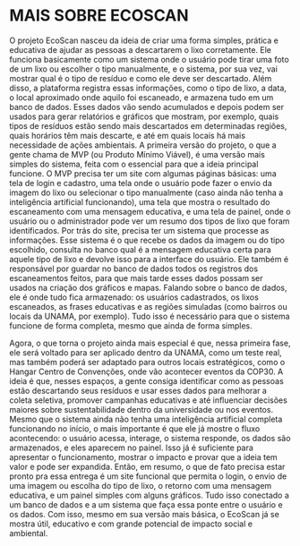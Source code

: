 # MAIS SOBRE ECOSCAN

O projeto EcoScan nasceu da ideia de criar uma forma simples, prática e
educativa de ajudar as pessoas a descartarem o lixo corretamente. Ele funciona
basicamente como um sistema onde o usuário pode tirar uma foto de um lixo ou
escolher o tipo manualmente, e o sistema, por sua vez, vai mostrar qual é o tipo de
resíduo e como ele deve ser descartado. Além disso, a plataforma registra essas
informações, como o tipo de lixo, a data, o local aproximado onde aquilo foi
escaneado, e armazena tudo em um banco de dados. Esses dados vão sendo
acumulados e depois podem ser usados para gerar relatórios e gráficos que mostram,
por exemplo, quais tipos de resíduos estão sendo mais descartados em determinadas
regiões, quais horários têm mais descarte, e até em quais locais há mais necessidade
de ações ambientais.
A primeira versão do projeto, o que a gente chama de MVP (ou Produto Mínimo
Viável), é uma versão mais simples do sistema, feita com o essencial para que a ideia
principal funcione. O MVP precisa ter um site com algumas páginas básicas: uma tela
de login e cadastro, uma tela onde o usuário pode fazer o envio da imagem do lixo ou
selecionar o tipo manualmente (caso ainda não tenha a inteligência artificial
funcionando), uma tela que mostra o resultado do escaneamento com uma mensagem
educativa, e uma tela de painel, onde o usuário ou o administrador pode ver um
resumo dos tipos de lixo que foram identificados.
Por trás do site, precisa ter um sistema que processe as informações. Esse
sistema é o que recebe os dados da imagem ou do tipo escolhido, consulta no banco
qual é a mensagem educativa certa para aquele tipo de lixo e devolve isso para a
interface do usuário. Ele também é responsável por guardar no banco de dados todos
os registros dos escaneamentos feitos, para que mais tarde esses dados possam ser
usados na criação dos gráficos e mapas.
Falando sobre o banco de dados, ele é onde tudo fica armazenado: os usuários
cadastrados, os lixos escaneados, as frases educativas e as regiões simuladas (como
bairros ou locais da UNAMA, por exemplo). Tudo isso é necessário para que o sistema
funcione de forma completa, mesmo que ainda de forma simples.

Agora, o que torna o projeto ainda mais especial é que, nessa primeira fase,
ele será voltado para ser aplicado dentro da UNAMA, como um teste real, mas
também poderá ser adaptado para outros locais estratégicos, como o Hangar Centro
de Convenções, onde vão acontecer eventos da COP30. A ideia é que, nesses
espaços, a gente consiga identificar como as pessoas estão descartando seus
resíduos e usar esses dados para melhorar a coleta seletiva, promover campanhas
educativas e até influenciar decisões maiores sobre sustentabilidade dentro da
universidade ou nos eventos.
Mesmo que o sistema ainda não tenha uma inteligência artificial completa
funcionando no início, o mais importante é que ele já mostre o fluxo acontecendo: o
usuário acessa, interage, o sistema responde, os dados são armazenados, e eles
aparecem no painel. Isso já é suficiente para apresentar o funcionamento, mostrar o
impacto e provar que a ideia tem valor e pode ser expandida.
Então, em resumo, o que de fato precisa estar pronto pra essa entrega é um
site funcional que permita o login, o envio de uma imagem ou escolha do tipo de lixo,
o retorno com uma mensagem educativa, e um painel simples com alguns gráficos.
Tudo isso conectado a um banco de dados e a um sistema que faça essa ponte entre
o usuário e os dados. Com isso, mesmo em sua versão mais básica, o EcoScan já se
mostra útil, educativo e com grande potencial de impacto social e ambiental.
